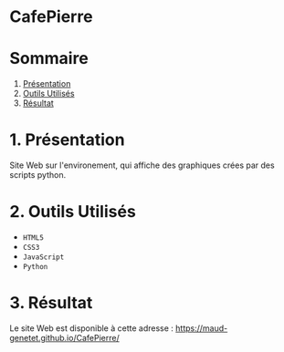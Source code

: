 # CafePierre

# Sommaire

1. [Présentation](#1)
2. [Outils Utilisés](#2)
3. [Résultat](#3)

<h1 id="1">1. Présentation</h1>

Site Web sur l'environement, qui affiche des graphiques crées par des scripts python.

<h1 id="2">2. Outils Utilisés</h1>

* ``HTML5``
* ``CSS3``
* ``JavaScript``
* ``Python``

<h1 id="3">3. Résultat</h1>

Le site Web est disponible à cette adresse : https://maud-genetet.github.io/CafePierre/
